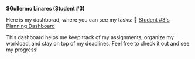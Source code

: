 **SGullermo Linares (Student #3)**

Here is my dashborad, where you can see my tasks:
🔗 [Student #3's Planning Dashboard](https://github.com/users/javpalgon/projects/1/views/11)

This dashboard helps me keep track of my assignments, organize my workload, and stay on top of my deadlines. Feel free to check it out and see my progress!

